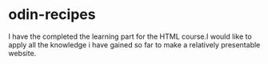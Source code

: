 # odin-recipes

I have the completed the learning part for the HTML course.I would like to apply all the knowledge i have gained so far to make a relatively presentable website.
